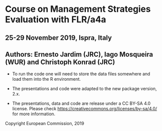 # Course on Management Strategies Evaluation with FLR/a4a

## 25-29 November 2019, Ispra, Italy

## Authors: Ernesto Jardim (JRC), Iago Mosqueira (WUR) and Christoph Konrad (JRC)

- To run the code one will need to store the data files somewhere and load them into the R environment.

- The presentations and code were adapted to the new package version, 2.x.

- The presentations, data and code are release under a CC BY-SA 4.0 license. Please check https://creativecommons.org/licenses/by-sa/4.0/ for more information.

Copyright European Commission, 2019

